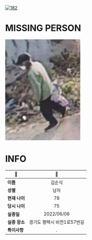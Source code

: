 [![182](https://img.shields.io/badge/%EC%8B%A4%EC%A2%85%EC%8B%A0%EA%B3%A0%EB%8A%94%20%EA%B5%AD%EB%B2%88%EC%97%86%EC%9D%B4-182-blue)](http://safe182.go.kr/index.do)

# MISSING PERSON

<img src="./missing_person.jpg">

# INFO

|🔑|💎|
|--|:--:|
|**이름**|김순식|
|**성별**|남자|
|**현재 나이**|78|
|**당시 나이**|75|
|**실종일**|2022/06/06|
|**실종 장소**|경기도 평택시 비전1로57번길 |
|**특이사항**|.|
